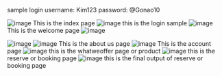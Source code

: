 sample login
username: Kim123
password: @Gonao10

![image](https://github.com/user-attachments/assets/b9044097-62d5-4c4e-a9e5-bc82df2ed5b9)
This is the index page
![image](https://github.com/user-attachments/assets/def179e3-5796-496d-802d-027e6245b5dc)
this is the login sample
![image](https://github.com/user-attachments/assets/6f8ef084-3c8c-4d9d-b094-28f9e845b7e0)
This is the welcome page
![image](https://github.com/user-attachments/assets/a0d203a3-ca22-4816-8085-b1a2331a6f43)

![image](https://github.com/user-attachments/assets/d92221c2-0686-4875-a6c0-2d9e7ebe8d96)
![image](https://github.com/user-attachments/assets/20f98c09-3996-448d-9148-09c2f8bc33eb)
This is the about us page
![image](https://github.com/user-attachments/assets/87350047-9638-4fd4-a4f8-6d6461999c87)
This is the account page
![image](https://github.com/user-attachments/assets/ab5f2ade-805f-46e7-b6f4-3ec8b49278be)
this is the whatweoffer page or product
![image](https://github.com/user-attachments/assets/db70094f-1747-405a-bc13-98317a293476)
this is the reserve or booking page
![image](https://github.com/user-attachments/assets/86a6f21a-871f-4e42-aac0-20268505229e)
this is the final output of reserve or booking page
